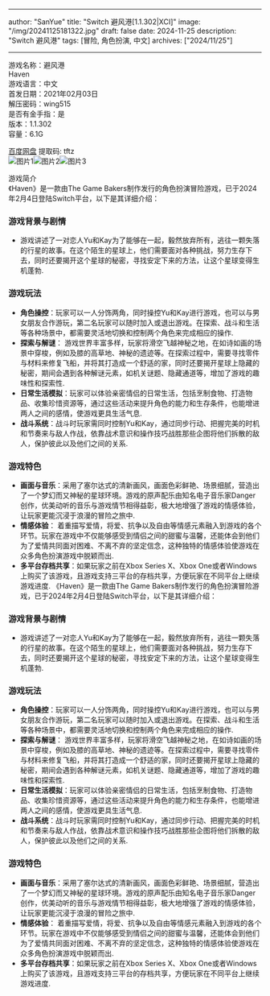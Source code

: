 
---
author: "SanYue"
title: "Switch 避风港[1.1.302|XCI]"
image: "/img/20241125181322.jpg"
draft: false
date: 2024-11-25
description: "Switch 避风港"
tags: [冒险, 角色扮演, 中文]
archives: ["2024/11/25"]

---

游戏名称：避风港   
Haven    
游戏语言：中文  
首发日期：2021年02月03日  
解压密码：wing515  
是否有金手指：是  
版本：1.1.302   
容量：6.1G

[百度网盘](https://pan.baidu.com/s/1v7bbeNddKPBfnEgx4DdP-g) 提取码: tftz  
![图片1](/img/33dad9.jpg)![图片2](/img/4af5f3.jpg)![图片3](/img/e76c7d.jpg)  

游戏简介  
《Haven》是一款由The Game Bakers制作发行的角色扮演冒险游戏，已于2024年2月4日登陆Switch平台，以下是其详细介绍：

### 游戏背景与剧情
- 游戏讲述了一对恋人Yu和Kay为了能够在一起，毅然放弃所有，逃往一颗失落的行星的故事。在这个陌生的星球上，他们需要面对各种挑战，努力生存下去，同时还要揭开这个星球的秘密，寻找安定下来的方法，让这个星球变得生机蓬勃.

### 游戏玩法
- **角色操控**：玩家可以一人分饰两角，同时操控Yu和Kay进行游戏，也可以与男女朋友合作游玩，第二名玩家可以随时加入或退出游戏。在探索、战斗和生活等各种场景中，都需要灵活地切换和控制两个角色来完成相应的操作.
- **探索与解谜**： 游戏世界丰富多样，玩家将滑空飞越神秘之地，在如诗如画的场景中穿梭，例如及膝的高草地、神秘的遗迹等。在探索过程中，需要寻找零件与材料来修复飞船，并将其打造成一个舒适的家，同时还要揭开星球上隐藏的秘密，期间会遇到各种解谜元素，如机关谜题、隐藏通道等，增加了游戏的趣味性和探索性.
- **日常生活模拟**：玩家可以体验亲密情侣的日常生活，包括烹制食物、打造物品、收集珍惜资源等，通过这些活动来提升角色的能力和生存条件，也能增进两人之间的感情，使游戏更具生活气息.
- **战斗系统**：战斗时玩家需同时控制Yu和Kay，通过同步行动、把握完美的时机和节奏来与敌人作战，依靠战术意识和操作技巧战胜那些企图将他们拆散的敌人，保护彼此以及他们之间的关系.

### 游戏特色
- **画面与音乐**：采用了塞尔达式的清新画风，画面色彩鲜艳、场景细腻，营造出了一个梦幻而又神秘的星球环境。游戏的原声配乐由知名电子音乐家Danger创作，优美动听的音乐与游戏情节相得益彰，极大地增强了游戏的情感体验，让玩家更能沉浸于浪漫的冒险之旅中.
- **情感体验**： 着重描写爱情，将爱、抗争以及自由等情感元素融入到游戏的各个环节。玩家在游戏中不仅能够感受到情侣之间的甜蜜与温馨，还能体会到他们为了爱情共同面对困难、不离不弃的坚定信念，这种独特的情感体验使游戏在众多角色扮演游戏中脱颖而出.
- **多平台存档共享**：如果玩家之前在Xbox Series X、Xbox One或者Windows上购买了该游戏，且游戏支持三平台的存档共享，方便玩家在不同平台上继续游戏进度.
 《Haven》是一款由The Game Bakers制作发行的角色扮演冒险游戏，已于2024年2月4日登陆Switch平台，以下是其详细介绍：

### 游戏背景与剧情
- 游戏讲述了一对恋人Yu和Kay为了能够在一起，毅然放弃所有，逃往一颗失落的行星的故事。在这个陌生的星球上，他们需要面对各种挑战，努力生存下去，同时还要揭开这个星球的秘密，寻找安定下来的方法，让这个星球变得生机蓬勃.

### 游戏玩法
- **角色操控**：玩家可以一人分饰两角，同时操控Yu和Kay进行游戏，也可以与男女朋友合作游玩，第二名玩家可以随时加入或退出游戏。在探索、战斗和生活等各种场景中，都需要灵活地切换和控制两个角色来完成相应的操作.
- **探索与解谜**： 游戏世界丰富多样，玩家将滑空飞越神秘之地，在如诗如画的场景中穿梭，例如及膝的高草地、神秘的遗迹等。在探索过程中，需要寻找零件与材料来修复飞船，并将其打造成一个舒适的家，同时还要揭开星球上隐藏的秘密，期间会遇到各种解谜元素，如机关谜题、隐藏通道等，增加了游戏的趣味性和探索性.
- **日常生活模拟**：玩家可以体验亲密情侣的日常生活，包括烹制食物、打造物品、收集珍惜资源等，通过这些活动来提升角色的能力和生存条件，也能增进两人之间的感情，使游戏更具生活气息.
- **战斗系统**：战斗时玩家需同时控制Yu和Kay，通过同步行动、把握完美的时机和节奏来与敌人作战，依靠战术意识和操作技巧战胜那些企图将他们拆散的敌人，保护彼此以及他们之间的关系.

### 游戏特色
- **画面与音乐**：采用了塞尔达式的清新画风，画面色彩鲜艳、场景细腻，营造出了一个梦幻而又神秘的星球环境。游戏的原声配乐由知名电子音乐家Danger创作，优美动听的音乐与游戏情节相得益彰，极大地增强了游戏的情感体验，让玩家更能沉浸于浪漫的冒险之旅中.
- **情感体验**： 着重描写爱情，将爱、抗争以及自由等情感元素融入到游戏的各个环节。玩家在游戏中不仅能够感受到情侣之间的甜蜜与温馨，还能体会到他们为了爱情共同面对困难、不离不弃的坚定信念，这种独特的情感体验使游戏在众多角色扮演游戏中脱颖而出.
- **多平台存档共享**：如果玩家之前在Xbox Series X、Xbox One或者Windows上购买了该游戏，且游戏支持三平台的存档共享，方便玩家在不同平台上继续游戏进度.
 
